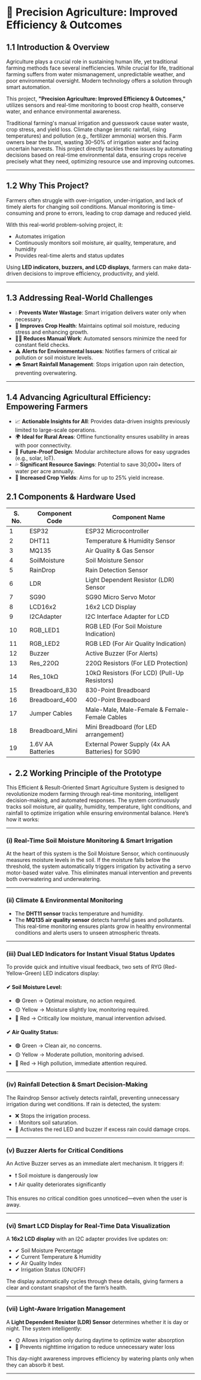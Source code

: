 # 🌾 Precision Agriculture: Improved Efficiency & Outcomes

## 1.1 Introduction & Overview

Agriculture plays a crucial role in sustaining human life, yet traditional farming methods face several inefficiencies. While crucial for life, traditional farming suffers from water mismanagement, unpredictable weather, and poor environmental oversight. Modern technology offers a solution through smart automation.

This project, **"Precision Agriculture: Improved Efficiency & Outcomes,"** utilizes sensors and real-time monitoring to boost crop health, conserve water, and enhance environmental awareness.

Traditional farming's manual irrigation and guesswork cause water waste, crop stress, and yield loss. Climate change (erratic rainfall, rising temperatures) and pollution (e.g., fertilizer ammonia) worsen this. Farm owners bear the brunt, wasting 30–50% of irrigation water and facing uncertain harvests. This project directly tackles these issues by automating decisions based on real-time environmental data, ensuring crops receive precisely what they need, optimizing resource use and improving outcomes.

---

## 1.2 Why This Project?

Farmers often struggle with over-irrigation, under-irrigation, and lack of timely alerts for changing soil conditions. Manual monitoring is time-consuming and prone to errors, leading to crop damage and reduced yield.

With this real-world problem-solving project, it:
- Automates irrigation
- Continuously monitors soil moisture, air quality, temperature, and humidity
- Provides real-time alerts and status updates

Using **LED indicators, buzzers, and LCD displays**, farmers can make data-driven decisions to improve efficiency, productivity, and yield.

---

## 1.3 Addressing Real-World Challenges

- 💧 **Prevents Water Wastage**: Smart irrigation delivers water only when necessary.
- 🌿 **Improves Crop Health**: Maintains optimal soil moisture, reducing stress and enhancing growth.
- 👨‍🌾 **Reduces Manual Work**: Automated sensors minimize the need for constant field checks.
- ⚠️ **Alerts for Environmental Issues**: Notifies farmers of critical air pollution or soil moisture levels.
- 🌧 **Smart Rainfall Management**: Stops irrigation upon rain detection, preventing overwatering.

---

## 1.4 Advancing Agricultural Efficiency: Empowering Farmers

- 📈 **Actionable Insights for All**: Provides data-driven insights previously limited to large-scale operations.
- 🌍 **Ideal for Rural Areas**: Offline functionality ensures usability in areas with poor connectivity.
- 🔧 **Future-Proof Design**: Modular architecture allows for easy upgrades (e.g., solar, IoT).
- 💦 **Significant Resource Savings**: Potential to save 30,000+ liters of water per acre annually.
- 🌾 **Increased Crop Yields**: Aims for up to 25% yield increase.

## 2.1 Components & Hardware Used

| S. No. | Component Code  | Component Name                                     |
|--------|------------------|----------------------------------------------------|
| 1      | ESP32            | ESP32 Microcontroller                              |
| 2      | DHT11            | Temperature & Humidity Sensor                      |
| 3      | MQ135            | Air Quality & Gas Sensor                           |
| 4      | SoilMoisture     | Soil Moisture Sensor                               |
| 5      | RainDrop         | Rain Detection Sensor                              |
| 6      | LDR              | Light Dependent Resistor (LDR) Sensor              |
| 7      | SG90             | SG90 Micro Servo Motor                             |
| 8      | LCD16x2          | 16x2 LCD Display                                   |
| 9      | I2CAdapter       | I2C Interface Adapter for LCD                      |
| 10     | RGB_LED1         | RGB LED (For Soil Moisture Indication)            |
| 11     | RGB_LED2         | RGB LED (For Air Quality Indication)              |
| 12     | Buzzer           | Active Buzzer (For Alerts)                         |
| 13     | Res_220Ω         | 220Ω Resistors (For LED Protection)                |
| 14     | Res_10kΩ         | 10kΩ Resistors (For LCD) (Pull-Up Resistors)       |
| 15     | Breadboard_830   | 830-Point Breadboard                               |
| 16     | Breadboard_400   | 400-Point Breadboard                               |
| 17     | Jumper Cables    | Male-Male, Male-Female & Female-Female Cables      |
| 18     | Breadboard_Mini  | Mini Breadboard (for LED arrangement)              |
| 19     | 1.6V AA Batteries| External Power Supply (4x AA Batteries) for SG90   |


- ## 2.2 Working Principle of the Prototype

This Efficient & Result-Oriented Smart Agriculture System is designed to revolutionize modern farming through real-time monitoring, intelligent decision-making, and automated responses. The system continuously tracks soil moisture, air quality, humidity, temperature, light conditions, and rainfall to optimize irrigation while ensuring environmental balance. Here’s how it works:

---

### (i) Real-Time Soil Moisture Monitoring & Smart Irrigation
At the heart of this system is the Soil Moisture Sensor, which continuously measures moisture levels in the soil. If the moisture falls below the threshold, the system automatically triggers irrigation by activating a servo motor-based water valve. This eliminates manual intervention and prevents both overwatering and underwatering.

---

### (ii) Climate & Environmental Monitoring
- The **DHT11 sensor** tracks temperature and humidity.
- The **MQ135 air quality sensor** detects harmful gases and pollutants.
This real-time monitoring ensures plants grow in healthy environmental conditions and alerts users to unseen atmospheric threats.

---

### (iii) Dual LED Indicators for Instant Visual Status Updates

To provide quick and intuitive visual feedback, two sets of RYG (Red-Yellow-Green) LED indicators display:

#### ✔ Soil Moisture Level:
- 🟢 Green → Optimal moisture, no action required.  
- 🟡 Yellow → Moisture slightly low, monitoring required.  
- 🔴 Red → Critically low moisture, manual intervention advised.

#### ✔ Air Quality Status:
- 🟢 Green → Clean air, no concerns.  
- 🟡 Yellow → Moderate pollution, monitoring advised.  
- 🔴 Red → High pollution, immediate attention required.

---

### (iv) Rainfall Detection & Smart Decision-Making
The Raindrop Sensor actively detects rainfall, preventing unnecessary irrigation during wet conditions. If rain is detected, the system:
- ❌ Stops the irrigation process.
- 💧 Monitors soil saturation.
- 🚨 Activates the red LED and buzzer if excess rain could damage crops.

---

### (v) Buzzer Alerts for Critical Conditions
An Active Buzzer serves as an immediate alert mechanism. It triggers if:
- ❗ Soil moisture is dangerously low  
- ❗ Air quality deteriorates significantly

This ensures no critical condition goes unnoticed—even when the user is away.

---

### (vi) Smart LCD Display for Real-Time Data Visualization
A **16x2 LCD display** with an I2C adapter provides live updates on:
- ✔ Soil Moisture Percentage  
- ✔ Current Temperature & Humidity  
- ✔ Air Quality Index  
- ✔ Irrigation Status (ON/OFF)  

The display automatically cycles through these details, giving farmers a clear and constant snapshot of the farm’s health.

---

### (vii) Light-Aware Irrigation Management
A **Light Dependent Resistor (LDR) Sensor** determines whether it is day or night. The system intelligently:
- 🌞 Allows irrigation only during daytime to optimize water absorption  
- 🌙 Prevents nighttime irrigation to reduce unnecessary water loss  

This day-night awareness improves efficiency by watering plants only when they can absorb it best.

---
